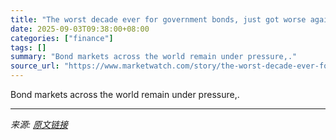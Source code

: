 ```yaml
---
title: "The worst decade ever for government bonds, just got worse again."
date: 2025-09-03T09:38:00+08:00
categories: ["finance"]
tags: []
summary: "Bond markets across the world remain under pressure,."
source_url: "https://www.marketwatch.com/story/the-worst-decade-ever-for-government-bonds-just-got-worse-again-f9cee356?mod=mw_rss_topstories"
---
```


Bond markets across the world remain under pressure,.

---

*来源: [原文链接](https://www.marketwatch.com/story/the-worst-decade-ever-for-government-bonds-just-got-worse-again-f9cee356?mod=mw_rss_topstories)*
